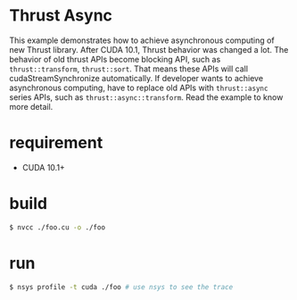 # Thrust Async #

This example demonstrates how to achieve asynchronous computing of new Thrust library. After CUDA 10.1, Thrust behavior was changed a lot. The behavior of old thrust APIs become blocking API, such as `thrust::transform`, `thrust::sort`. That means these APIs will call cudaStreamSynchronize automatically. If developer wants to achieve asynchronous computing, have to replace old APIs with `thrust::async` series APIs, such as `thrust::async::transform`. Read the example to know more detail.

# requirement #

* CUDA 10.1+

# build #

```sh
$ nvcc ./foo.cu -o ./foo
```

# run #

```sh
$ nsys profile -t cuda ./foo # use nsys to see the trace
```
